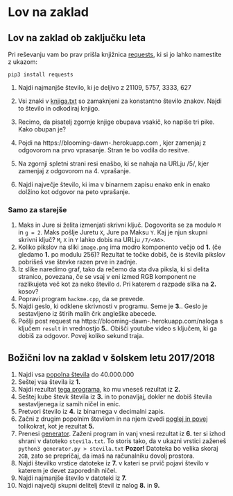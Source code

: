 # Lov na zaklad

## Lov na zaklad ob zaključku leta

Pri reševanju vam bo prav prišla knjižnica
[requests](http://docs.python-requests.org/en/master/), ki si jo lahko
namestite z ukazom:
```
pip3 install requests
```


1. Najdi najmanjše število, ki je deljivo z 21109, 5757, 3333, 627

2. Vsi znaki v [knjiga.txt](https://raw.githubusercontent.com/KrozekGimVic/2018-lov-na-zaklad/master/knjiga.txt) so zamaknjeni za konstantno število znakov. Najdi to število in odkodiraj knjigo.

3. Recimo, da pisatelj zgornje knjige obupava vsakič, ko napiše tri pike. Kako obupan je?

4. Pojdi na https://blooming-dawn-<A1>.herokuapp.com , kjer <A1> zamenjaj z odgovorom na prvo vprasanje. Stran te bo vodila do resitve.

5. Na zgornji spletni strani resi enašbo, ki se nahaja na URLju /5/<A4>, kjer <A4> zamenjaj z odgovorom na 4. vprašanje.

6. Najdi največje število, ki ima v binarnem zapisu enako enk in enako dolžino kot odgovor na peto vprašanje.


### Samo za starejše

1. Maks in Jure si želita izmenjati skrivni ključ. Dogovorita se za modulo `M`
   in `g = 2`. Maks pošlje Juretu `X`, Jure pa Maksu `Y`. Kaj je njun skupni
   skrivni ključ? `M`, `X` in `Y` lahko dobis na URLju `/7/<A6>`.
2. Koliko pikslov na sliki `image.png` ima modro komponento večjo od __1.__ (če gledamo __1.__ po modulu
   256)? Rezultat te točke dobiš, če is števila pikslov pobrišeš vse števke razen prve in zadnje.
3. Iz slike naredimo graf, tako da rečemo da sta dva piksla, ki si delita stranico, povezana, če se
   vsaj v eni izmed RGB komponent ne razlikujeta več kot za neko število `d`. Pri katerem `d`
   razpade slika na __2.__ kosov?
4. Popravi program `hackme.cpp`, da se prevede.
5. Najdi geslo, ki odklene skrivnosti v programu. Seme je __3.__. Geslo je sestavljeno iz štirih
   malih črk angleške abecede.
6. Pošlji post request na https://blooming-dawn-<A1>.herokuapp.com/naloga s ključem `result` in
   vrednostjo __5.__. Obišči youtube video s ključem, ki ga dobiš za odgovor. Povej koliko sekund traja.


## Božični lov na zaklad v šolskem letu 2017/2018

1. Najdi vsa [popolna števila](http://www.educa.fmf.uni-lj.si/izodel/sola/2001/ura/zeman/pitag.htm) do 40.000.000
2. Seštej vsa števila iz __1.__
3. Najdi rezultat [tega programa](https://raw.githubusercontent.com/KrozekGimVic/2018-lov-na-zaklad/master/program.py), ko mu vneseš rezultat iz __2.__
4. Seštej kube števk števila iz __3.__ in to ponavljaj, dokler ne dobiš števila sestavljenega iz samih ničel in enic.
5. Pretvori število iz __4.__ iz binarnega v decimalni zapis.
6. Začni z drugim popolnim številom in na njem izvedi [poglej in povej](https://sl.wikipedia.org/wiki/Conwayjevo_zaporedje)
tolikokrat, kot je rezultat __5.__
7. Prenesi [generator](https://raw.githubusercontent.com/KrozekGimVic/2018-lov-na-zaklad/master/generator.py). Zaženi program in vanj vnesi rezultat iz __6.__ ter si izhod shrani v datoteko `stevila.txt`. To storis tako, da v ukazni vrstici zaženeš
`python3 generator.py > stevila.txt`
__Pozor!__ Datoteka bo velika skoraj `2GB`, zato se prepričaj, da imaš na računalniku dovolj prostora.
8. Najdi številko vrstice datoteke iz __7.__ v kateri se prvič pojavi število v katerem je devet zaporednih ničel.
9. Najdi najmanjše število v datoteki iz __7.__
10. Najdi največji skupni delitelj števil iz nalog __8.__ in __9.__
